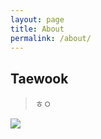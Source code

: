 ```yaml
---
layout: page
title: About
permalink: /about/
---
```


## Taewook

> ㅎㅇ

![](https://github-readme-stats.vercel.app/api?username=taewook02&theme=swift&show_icons=true)
